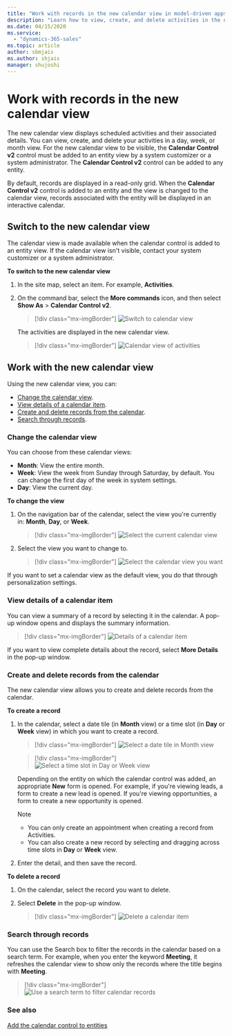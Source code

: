 ```yaml
---
title: "Work with records in the new calendar view in model-driven apps | MicrosoftDocs"
description: "Learn how to view, create, and delete activities in the new calendar view."
ms.date: 04/15/2020
ms.service:
  - "dynamics-365-sales"
ms.topic: article
author: sbmjais
ms.author: shjais
manager: shujoshi
---
```


# Work with records in the new calendar view

The new calendar view displays scheduled activities and their associated details. You can view, create, and delete your activities in a day, week, or month view. For the new calendar view to be visible, the **Calendar Control v2** control must be added to an entity view by a system customizer or a system administrator. The **Calendar Control v2** control can be added to any entity.

By default, records are displayed in a read-only grid. When the **Calendar Control v2** control is added to an entity and the view is changed to the calendar view, records associated with the entity will be displayed in an interactive calendar.

## Switch to the new calendar view

The calendar view is made available when the calendar control is added to an entity view. If the calendar view isn't visible, contact your system customizer or a system administrator.

**To switch to the new calendar view**

1.  In the site map, select an item. For example, **Activities**.

2.  On the command bar, select the **More commands** icon, and then select **Show As** > **Calendar Control v2**.

    > [!div class="mx-imgBorder"]
    > ![Switch to calendar view](media/switch-calendar-view.png "Switch to calendar view") 

    The activities are displayed in the new calendar view.

    > [!div class="mx-imgBorder"]
    > ![Calendar view of activities](media/cal-view.png "Calendar view of activities") 

## Work with the new calendar view

Using the new calendar view, you can:

- [Change the calendar view](#change-the-calendar-view).
- [View details of a calendar item](#view-details-of-a-calendar-item).
- [Create and delete records from the calendar](#create-and-delete-records-from-the-calendar).
- [Search through records](#search-through-records).

### Change the calendar view

You can choose from these calendar views:

- **Month**: View the entire month.
- **Week**: View the week from Sunday through Saturday, by default. You can change the first day of the week in system settings.
- **Day**: View the current day.

**To change the view**

1.  On the navigation bar of the calendar, select the view you're currently in: **Month**, **Day**, or **Week**.

    > [!div class="mx-imgBorder"]
    > ![Select the current calendar view](media/cal-nav-bar.png "Select the current calendar view") 

2.  Select the view you want to change to.

    > [!div class="mx-imgBorder"]
    > ![Select the calendar view you want](media/cal-change-view.png "Select the calendar view you want") 

If you want to set a calendar view as the default view, you do that through personalization settings.

### View details of a calendar item

You can view a summary of a record by selecting it in the calendar. A pop-up window opens and displays the summary information.

> [!div class="mx-imgBorder"]
> ![Details of a calendar item](media/details-pop-up.png "Details of a calendar item") 

If you want to view complete details about the record, select **More Details** in the pop-up window.

### Create and delete records from the calendar

The new calendar view allows you to create and delete records from the calendar.

**To create a record**

1.  In the calendar, select a date tile (in **Month** view) or a time slot (in **Day** or **Week** view) in which you want to create a record.

    > [!div class="mx-imgBorder"]
    > ![Select a date tile in Month view](media/date-tile.png "Select a date tile in Month view")

    > [!div class="mx-imgBorder"]
    > ![Select a time slot in Day or Week view](media/time-slot.png "Select a time slot in Day or Week view") 

    Depending on the entity on which the calendar control was added, an appropriate **New** form is opened. For example, if you're viewing leads, a form to create a new lead is opened. If you're viewing opportunities, a form to create a new opportunity is opened.

    > [!NOTE]
    > - You can only create an appointment when creating a record from Activities.
    > - You can also create a new record by selecting and dragging across time slots in **Day** or **Week** view.

2.  Enter the detail, and then save the record. 

**To delete a record**

1.  On the calendar, select the record you want to delete.

2.  Select **Delete** in the pop-up window.

    > [!div class="mx-imgBorder"]
    > ![Delete a calendar item](media/delete-record-cal.png "Delete a calendar item")

### Search through records

You can use the Search box to filter the records in the calendar based on a search term. For example, when you enter the keyword **Meeting**, it refreshes the calendar view to show only the records where the title begins with **Meeting**.

> [!div class="mx-imgBorder"]
> ![Use a search term to filter calendar records](media/search-cal.png "Use a search term to filter calendar records")

### See also

[Add the calendar control to entities](add-calendar-control.md)
